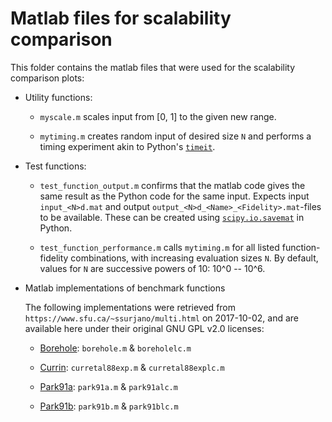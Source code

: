 # Matlab files for scalability comparison

This folder contains the matlab files that were used for the scalability
comparison plots:

 - Utility functions:
 
   - `myscale.m` scales input from [0, 1] to the given new range.

   - `mytiming.m` creates random input of desired size `N` and performs a timing
     experiment akin to Python's [`timeit`].
     
 - Test functions:
 
   - `test_function_output.m` confirms that the matlab code gives the same
     result as the Python code for the same input. Expects input
     `input_<N>d.mat` and output `output_<N>d_<Name>_<Fidelity>.mat`-files to
     be available. These can be created using [`scipy.io.savemat`] in Python.

   - `test_function_performance.m` calls `mytiming.m` for all listed
     function-fidelity combinations, with increasing evaluation sizes `N`. By
     default, values for `N` are successive powers of 10: 10^0 -- 10^6.
     
 - Matlab implementations of benchmark functions

   The following implementations were retrieved from
   ``https://www.sfu.ca/~ssurjano/multi.html`` on 2017-10-02, and are available
   here under their original GNU GPL v2.0 licenses:
   
   - [Borehole]: `borehole.m` & `boreholelc.m`

   - [Currin]: `curretal88exp.m` & `curretal88explc.m`

   - [Park91a]: `park91a.m` & `park91alc.m`

   - [Park91b]: `park91b.m` & `park91blc.m`


[`timeit`]: https://docs.python.org/3/library/timeit.html#timeit.Timer.autorange
[`scipy.io.savemat`]: https://docs.scipy.org/doc/scipy/reference/generated/scipy.io.savemat.html#scipy.io.savemat
[Borehole]: https://www.sfu.ca/~ssurjano/borehole.html
[Currin]: https://www.sfu.ca/~ssurjano/curretal88exp.html
[Park91a]: https://www.sfu.ca/~ssurjano/park91a.html
[Park91b]: https://www.sfu.ca/~ssurjano/park91b.html
